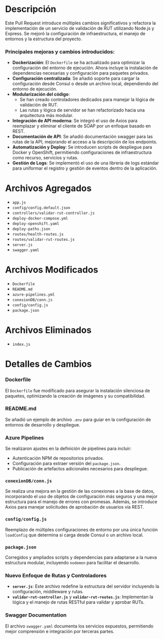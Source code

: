 # Descripción

Este Pull Request introduce múltiples cambios significativos y refactora la implementación de un servicio de validación de RUT utilizando Node.js y Express. Se mejoró la configuración de infraestructura, el manejo de entornos y la estructura del proyecto.

### Principales mejoras y cambios introducidos:
- **Dockerización**: El `Dockerfile` se ha actualizado para optimizar la configuración del entorno de ejecución. Ahora incluye la instalación de dependencias necesarias y configuración para paquetes privados.
- **Configuración centralizada**: Se añadió soporte para cargar la configuración desde Consul o desde un archivo local, dependiendo del entorno de ejecución.
- **Modularización del código**:
  - Se han creado controladores dedicados para manejar la lógica de validación de RUT.
  - Las rutas y lógica de servidor se han refactorizado hacia una arquitectura más modular.
- **Integración de API moderna**: Se integró el uso de Axios para reemplazar y eliminar el cliente de SOAP por un enfoque basado en REST.
- **Documentación de API**: Se añadió documentación swagger para las rutas de la API, mejorando el acceso a la descripción de los endpoints.
- **Automatización y Deploy**: Se introducen scripts de despliegue para Docker y OpenShift, permitiendo configuraciones de infraestructura como recurso, servicios y rutas.
- **Gestión de Logs**: Se implementó el uso de una librería de logs estándar para uniformar el registro y gestión de eventos dentro de la aplicación.

# Archivos Agregados
- `app.js`
- `config/config.default.json`
- `controllers/validar-rut-controller.js`
- `deploy-docker-compose.yml`
- `deploy-openshift.yaml`
- `deploy-paths.json`
- `routes/health-routes.js`
- `routes/validar-rut-routes.js`
- `server.js`
- `swagger.yaml`

# Archivos Modificados
- `Dockerfile`
- `README.md`
- `azure-pipelines.yml`
- `conexionDB/conn.js`
- `config/config.js`
- `package.json`

# Archivos Eliminados
- `index.js`

# Detalles de Cambios

### Dockerfile
El `Dockerfile` fue modificado para asegurar la instalación silenciosa de paquetes, optimizando la creación de imágenes y su compatibilidad.

### README.md
Se añadió un ejemplo de archivo `.env` para guiar en la configuración de entornos de desarrollo y despliegue.

### Azure Pipelines
Se realizaron ajustes en la definición de pipelines para incluir:
- Autenticación NPM de repositorios privados.
- Configuración para extraer versión del `package.json`.
- Publicación de artefactos adicionales necesarios para despliegue.

### `conexionDB/conn.js`
Se realiza una mejora en la gestión de las conexiones a la base de datos, incorporando el uso de objetos de configuración más seguros y una mejor estructura para el manejo de errores con promesas. Además, se introduce Axios para manejar solicitudes de aprobación de usuarios vía REST.

### `config/config.js`
Reemplazo de múltiples configuraciones de entorno por una única función `loadConfig` que determina si carga desde Consul o un archivo local.

### `package.json`
Corregidos y ampliados scripts y dependencias para adaptarse a la nueva estructura modular, incluyendo `nodemon` para facilitar el desarrollo.

### Nuevo Enfoque de Rutas y Controladores
- **`server.js`**: Este archivo redefine la estructura del servidor incluyendo la configuración, middleware y rutas.
- **`validar-rut-controller.js`** y **`validar-rut-routes.js`**: Implementan la lógica y el manejo de rutas RESTful para validar y aprobar RUTs.

### Swagger Documentation
El archivo `swagger.yaml` documenta los servicios expuestos, permitiendo mejor comprensión e integración por terceras partes.